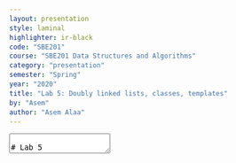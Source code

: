 ```yaml
---
layout: presentation
style: laminal
highlighter: ir-black
code: "SBE201"
course: "SBE201 Data Structures and Algorithms"
category: "presentation"
semester: "Spring"
year: "2020"
title: "Lab 5: Doubly linked lists, classes, templates"
by: "Asem"
author: "Asem Alaa"
---
```


<textarea id="source" markdown="1">

# Lab 5

## Doubly linked lists, classes, templates

##### Presentation by *{{ page.author }}*

{% include presentation-margins.html %}

---
## Doubly linked list

<img src="Doubly-linked-list.svg">

```c++
struct Node
{
    int data;
    Node *next;
    Node *prev;
};

struct DLL
{
    Node *front;
};

int main()
{
    DLL l{nullptr}; // l is empty linked list.
}
```

---
## Doubly linked list

### isEmpty?

```c++
bool isEmpty( DLL &list )
{
    return list.front == nullptr;
}
```

---
## Doubly linked list

### pushFront

```c++
void pushFront( DLL &list, int data )
{
    auto newNode = new Node{ data , list.front , nullptr };
    if( list.front ) list.front->prev = newNode;
    list.front = newNode;
}
```

---
## Doubly linked list

### pushBack

```c++
void pushBack( DLL &list, int data )
{
    if( isEmpty( list ))
        pushFront( list, data );
    else
    {
        Node *temp = list.front;
        while( temp->next != nullptr )
            temp = temp->next;
        auto newNode = new Node{ data , nullptr , temp };
        temp->next = newNode;
    }
}
```

---
## Doubly linked list

### pushBack

```c++
void pushBack( DLL &list, int data )
{
    if( isEmpty( list ))
        pushFront( list, data );
    else
    {
        Node *temp = list.front;
        while( temp->next != nullptr )
            temp = temp->next;
        auto newNode = new Node{ data , nullptr , temp };
        temp->next = newNode;
    }
}
```

---
## Doubly linked list

### popNode

```c++
void popNode( DLL &list, Node *node )
{
    if( list.front == node ) list.front = list.front->next;
    if( node->prev ) node->prev->next = node->next;
    if( node->next ) node->next->prev = node->prev;
    delete node;
}
```


---
## Doubly linked list

### popFront

```c++
void popFront( DLL &list )
{
    popNode( list , list.front );
}
```


---
## Doubly linked list

### popBack

```c++
void popBack( DLL &list )
{
    if( isEmpty( list ))
        return;
    else if( list.front->next == nullptr )
        popFront( list );
    else
    {
        Node *temp = list.front;
        while( temp->next != nullptr )
            temp = temp->next;
        temp->prev->next = nullptr;
        delete temp;
    }
}
```

---
## Doubly linked list

### print

```c++
void print( DLL &l )
{
    for( auto p = l.front; p != nullptr ; p = p->next )
    {
        std::cout << p->data << "->";
    }
    std::cout << "null\n";
}
```

---
## Doubly linked list

### size

```c++
int size( DLL &list )
{
    int counter = 0;
    auto temp = list.front;
    while( temp != nullptr )
    {
        ++counter;
        temp = temp->next;
    }
    return counter;
}
```

---
## Doubly linked list

### size

Or..

```c++
int size( DLL &list )
{
    int counter = 0;
    for( auto temp = list.front; temp != nullptr; temp = temp->next )
        ++counter;
    return counter;
}
```

---
## Doubly linked list

### size (recursive)

```c++
int size( Node *front )
{
    if( front == nullptr ) return 0;
    else return 1 + size( front->next );
}
```